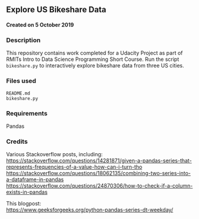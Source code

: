 ## Explore US Bikeshare Data

#### Created on 5 October 2019

### Description
This repository contains work completed for a Udacity Project as part of RMITs Intro to Data Science Programming Short Course. Run the script `bikeshare.py` to interactively explore bikeshare data from three US cities.

### Files used
`README.md`\
`bikeshare.py`

### Requirements
Pandas

### Credits
Various Stackoverflow posts, including:\
https://stackoverflow.com/questions/14281871/given-a-pandas-series-that-represents-frequencies-of-a-value-how-can-i-turn-tho \
https://stackoverflow.com/questions/18062135/combining-two-series-into-a-dataframe-in-pandas \
https://stackoverflow.com/questions/24870306/how-to-check-if-a-column-exists-in-pandas

This blogpost:\
https://www.geeksforgeeks.org/python-pandas-series-dt-weekday/
